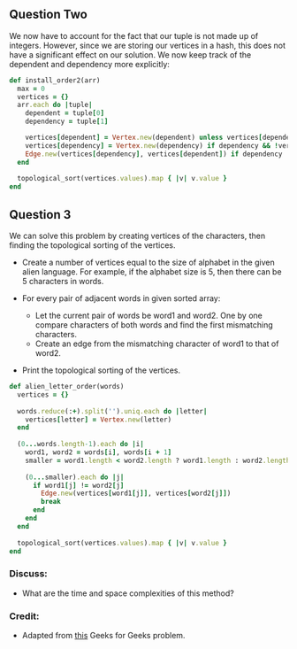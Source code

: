 ## Question Two
We now have to account for the fact that our tuple is not made up of integers. However, since we are storing our vertices in a hash, this does not have a significant effect on our solution. We now keep track of the dependent and dependency more explicitly:

```ruby
def install_order2(arr)
  max = 0
  vertices = {}
  arr.each do |tuple|
    dependent = tuple[0]
    dependency = tuple[1]

    vertices[dependent] = Vertex.new(dependent) unless vertices[dependent]
    vertices[dependency] = Vertex.new(dependency) if dependency && !vertices[dependency]
    Edge.new(vertices[dependency], vertices[dependent]) if dependency
  end
  
  topological_sort(vertices.values).map { |v| v.value }
end
```
## Question 3

We can solve this problem by creating vertices of the characters, then finding the topological sorting of the vertices.

* Create a number of vertices equal to the size of alphabet in the given alien language. For example, if the alphabet size is 5, then there can be 5 characters in words. 

* For every pair of adjacent words in given sorted array:
  * Let the current pair of words be word1 and word2. One by one compare characters of both words and find the first mismatching characters.
  * Create an edge from the mismatching character of word1 to that of word2.
* Print the topological sorting of the vertices.

```ruby
def alien_letter_order(words)
  vertices = {}
  
  words.reduce(:+).split('').uniq.each do |letter|
    vertices[letter] = Vertex.new(letter)
  end
  
  (0...words.length-1).each do |i|
    word1, word2 = words[i], words[i + 1]
    smaller = word1.length < word2.length ? word1.length : word2.length
    
    (0...smaller).each do |j|
      if word1[j] != word2[j]
        Edge.new(vertices[word1[j]], vertices[word2[j]])
        break
      end
    end
  end
  
  topological_sort(vertices.values).map { |v| v.value }
end
```

### Discuss:
* What are the time and space complexities of this method?

### Credit:
* Adapted from [this](https://www.geeksforgeeks.org/given-sorted-dictionary-find-precedence-characters/) Geeks for Geeks problem.

